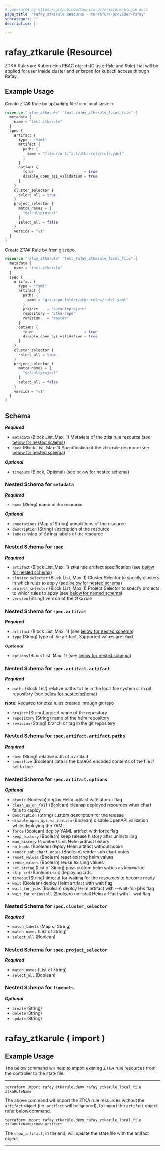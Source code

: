 ```yaml
---
# generated by https://github.com/hashicorp/terraform-plugin-docs
page_title: "rafay_ztkarule Resource - terraform-provider-rafay"
subcategory: ""
description: |-
  
---
```


# rafay_ztkarule (Resource)

ZTKA Rules are Kubernetes RBAC objects(ClusterRole and Role) that will be applied for user inside cluster and enforced for kubectl access through Rafay.

## Example Usage

Create ZTAK Rule by uploading file from local system. 
```terraform
resource "rafay_ztkarule" "test_rafay_ztkarule_local_file" {
  metadata {
    name = "test-ztkarule"
  }
  spec {
    artifact {
      type = "Yaml"
      artifact {
        paths {
          name = "file://artifact/ztka-rule/rule.yaml"
        }
      }
      options {
        force                       = true
        disable_open_api_validation = true
      }
    }
    cluster_selector {
      select_all = true
    }
    project_selector {
      match_names = [
        "defaultproject"
      ]
      select_all = false
    }
    version = "v1"
  }
}
```

Create ZTAK Rule by  from git repo.
```terraform
resource "rafay_ztkarule" "test_rafay_ztkarule_local_file" {
  metadata {
    name = "test-ztkarule"
  }
  spec {
    artifact {
      type = "Yaml"
      artifact {
        paths {
          name = "git-repo-folder/ztka-rules/rule1.yaml"
        }
        project    = "defaultproject"
        repository = "ztka-repo"
        revision   = "master"
      }
      options {
        force                       = true
        disable_open_api_validation = true
      }
    }
    cluster_selector {
      select_all = true
    }
    project_selector {
      match_names = [
        "defaultproject"
      ]
      select_all = false
    }
    version = "v1"
  }
}
```

<!-- schema generated by tfplugindocs -->
## Schema


***Required***
- `metadata` (Block List, Max: 1) Metadata of the ztka rule  resource (see [below for nested schema](#nestedblock--metadata))
- `spec` (Block List, Max: 1) Specification of the ztka rule  resource (see [below for nested schema](#nestedblock--spec))

***Optional***

- `timeouts` (Block, Optional) (see [below for nested schema](#nestedblock--timeouts))

<a id="nestedblock--metadata"></a>
### Nested Schema for `metadata`

***Required***

- `name` (String) name of the resource

***Optional***

- `annotations` (Map of String) annotations of the resource
- `description` (String) description of the resource
- `labels` (Map of String) labels of the resource


<a id="nestedblock--spec"></a>
### Nested Schema for `spec`

***Required***

- `artifact` (Block List, Max: 1) ztka rule  artifact specification (see [below for nested schema](#nestedblock--spec--artifact))
- `cluster_selector` (Block List, Max: 1) Cluster Selector to specify clusters in which rules to apply (see [below for nested schema](#nestedblock--spec--cluster_selector))
- `project_selector` (Block List, Max: 1) Project Selector to specify projects to which rules to apply (see [below for nested schema](#nestedblock--spec--project_selector))
- `version` (String) version of the ztka rule

<a id="nestedblock--spec--artifact"></a>
### Nested Schema for `spec.artifact`

***Required***

- `artifact` (Block List, Max: 1) (see [below for nested schema](#nestedblock--spec--artifact--artifact))
- `type` (String) type of the artifact, Supported values are: `Yaml`

***Optional***

- `options` (Block List, Max: 1) (see [below for nested schema](#nestedblock--spec--artifact--options))

<a id="nestedblock--spec--artifact--artifact"></a>
### Nested Schema for `spec.artifact.artifact`

***Required***
- `paths` (Block List) relative paths to file in the local file system or in git repository (see [below for nested schema](#nestedblock--spec--artifact--artifact--paths))

**Note**: Required for ztka rules created through git repo
- `project` (String) project name of the repository
- `repository` (String) name of the helm repository
- `revision` (String) branch or tag in the git repository


<a id="nestedblock--spec--artifact--artifact--paths"></a>
### Nested Schema for `spec.artifact.artifact.paths`

***Required***

- `name` (String) relative path of a artifact
- `sensitive` (Boolean) data is the base64 encoded contents of the file if set to true

<a id="nestedblock--spec--artifact--options"></a>
### Nested Schema for `spec.artifact.options`

***Optional***

- `atomic` (Boolean) deploy Helm artifact with atomic flag
- `clean_up_on_fail` (Boolean) cleanup deployed resources when chart fails to deploy
- `description` (String) custom description for the release
- `disable_open_api_validation` (Boolean) disable OpenAPI validation while deploying the YAML
- `force` (Boolean) deploy YAML artifact with force flag
- `keep_history` (Boolean) keep release history after uninstalling
- `max_history` (Number) limit Helm artifact history
- `no_hooks` (Boolean) deploy Helm artifact without hooks
- `render_sub_chart_notes` (Boolean) render sub chart notes
- `reset_values` (Boolean) reset existing helm values
- `reuse_values` (Boolean) reuse existing values
- `set_string` (List of String) pass custom helm values as key=value
- `skip_crd` (Boolean) skip deploying crds
- `timeout` (String) timeout for waiting for the resources to become ready
- `wait` (Boolean) deploy Helm artifact with wait flag
- `wait_for_jobs` (Boolean) deploy Helm artifact with --wait-for-jobs flag
- `wait_for_uninstall` (Boolean) uninstall Helm artifact with --wait flag



<a id="nestedblock--spec--cluster_selector"></a>
### Nested Schema for `spec.cluster_selector`

***Required***

- `match_labels` (Map of String)
- `match_names` (List of String)
- `select_all` (Boolean)


<a id="nestedblock--spec--project_selector"></a>
### Nested Schema for `spec.project_selector`

***Required***

- `match_names` (List of String)
- `select_all` (Boolean)



<a id="nestedblock--timeouts"></a>
### Nested Schema for `timeouts`

***Optional***

- `create` (String)
- `delete` (String)
- `update` (String)



# rafay_ztkarule ( import )
## Example Usage
The below command will help to import existing ZTKA rule resources from the controller to the state file.

---
```
terraform import rafay_ztkarule.demo_rafay_ztkarule_local_file  ztkaRuleName
```
The above command will import the ZTKA rule resources without the `artifact` object (i.e. `artifact` will be ignored), to import the `artifact` object refer below command.


```
terraform import rafay_ztkarule.demo_rafay_ztkarule_local_file ztkaRuleName/show_artifact
```
The `show_artifact`, in the end, will update the state file with the artifact object.

---
